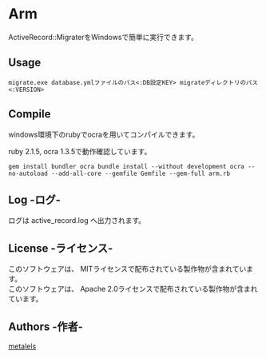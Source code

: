 # Arm #

ActiveRecord::MigraterをWindowsで簡単に実行できます。

## Usage ##

``
migrate.exe database.ymlファイルのパス<:DB設定KEY> migrateディレクトリのパス<:VERSION>
``

## Compile ##

windows環境下のrubyでocraを用いてコンパイルできます。

ruby 2.1.5, ocra 1.3.5で動作確認しています。

``
gem install bundler ocra
bundle install --without development
ocra --no-autoload --add-all-core --gemfile Gemfile --gem-full arm.rb
``

## Log -ログ- ##

ログは active_record.log へ出力されます。

## License -ライセンス- ##

このソフトウェアは、 MITライセンスで配布されている製作物が含まれています。  
このソフトウェアは、 Apache 2.0ライセンスで配布されている製作物が含まれています。

## Authors -作者- ##

[metalels](https://github.com/metalels)
